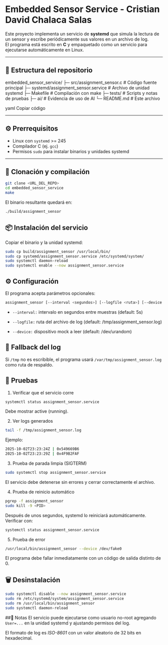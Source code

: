 # Embedded Sensor Service - Cristian David Chalaca Salas

Este proyecto implementa un servicio de **systemd** que simula la lectura de un sensor y escribe periódicamente sus valores en un archivo de log.  
El programa está escrito en **C** y empaquetado como un servicio para ejecutarse automáticamente en Linux.

---

## 📂 Estructura del repositorio

embedded_sensor_service/
├─ src/assignment_sensor.c # Código fuente principal
├─ systemd/assignment_sensor.service # Archivo de unidad systemd
├─ Makefile # Compilación con make
├─ tests/ # Scripts y notas de pruebas
├─ ai/ # Evidencia de uso de AI
└─ README.md # Este archivo

yaml
Copiar código

---

## ⚙️ Prerrequisitos

- Linux con `systemd` >= 245  
- Compilador C (ej. `gcc`)  
- Permisos `sudo` para instalar binarios y unidades systemd  

---

## 🔨 Clonación y compilación

```bash
git clone <URL_DEL_REPO>
cd embedded_sensor_service
make
```
El binario resultante quedará en:

```bash
./build/assignment_sensor
```

## 📦 Instalación del servicio
Copiar el binario y la unidad systemd:
```bash
sudo cp build/assignment_sensor /usr/local/bin/
sudo cp systemd/assignment_sensor.service /etc/systemd/system/
sudo systemctl daemon-reload
sudo systemctl enable --now assignment_sensor.service
```

## ⚙️ Configuración
El programa acepta parámetros opcionales:

```bash
assignment_sensor [--interval <segundos>] [--logfile <ruta>] [--device <ruta>]
```

- `--interval:` intervalo en segundos entre muestras (default: 5s)

- `--logfile:` ruta del archivo de log (default: /tmp/assignment_sensor.log)

- `--device:` dispositivo mock a leer (default: /dev/urandom)

## 📌 Fallback del log
Si `/tmp` no es escribible, el programa usará `/var/tmp/assignment_sensor.log` como ruta de respaldo.

## 🧪 Pruebas
1. Verificar que el servicio corre

```bash
systemctl status assignment_sensor.service
```
Debe mostrar active (running).

2. Ver logs generados
```bash
tail -f /tmp/assignment_sensor.log
```
Ejemplo:

```bash
2025-10-02T23:23:24Z | 0x549669B6
2025-10-02T23:23:29Z | 0x4F9B2FAF
```
3. Prueba de parada limpia (SIGTERM)
```bash
sudo systemctl stop assignment_sensor.service
```
El servicio debe detenerse sin errores y cerrar correctamente el archivo.

4. Prueba de reinicio automático
```bash
pgrep -f assignment_sensor
sudo kill -9 <PID>
```
Después de unos segundos, systemd lo reiniciará automáticamente.
Verificar con:

```bash
systemctl status assignment_sensor.service
```
5. Prueba de error
```bash
/usr/local/bin/assignment_sensor --device /dev/fake0
```
El programa debe fallar inmediatamente con un código de salida distinto de 0.

## 🗑️ Desinstalación
```bash
sudo systemctl disable --now assignment_sensor.service
sudo rm /etc/systemd/system/assignment_sensor.service
sudo rm /usr/local/bin/assignment_sensor
sudo systemctl daemon-reload
```
##📖 Notas
El servicio puede ejecutarse como usuario no-root agregando `User=...` en la unidad systemd y ajustando permisos del log.

El formato de log es *ISO-8601* con un valor aleatorio de 32 bits en hexadecimal.